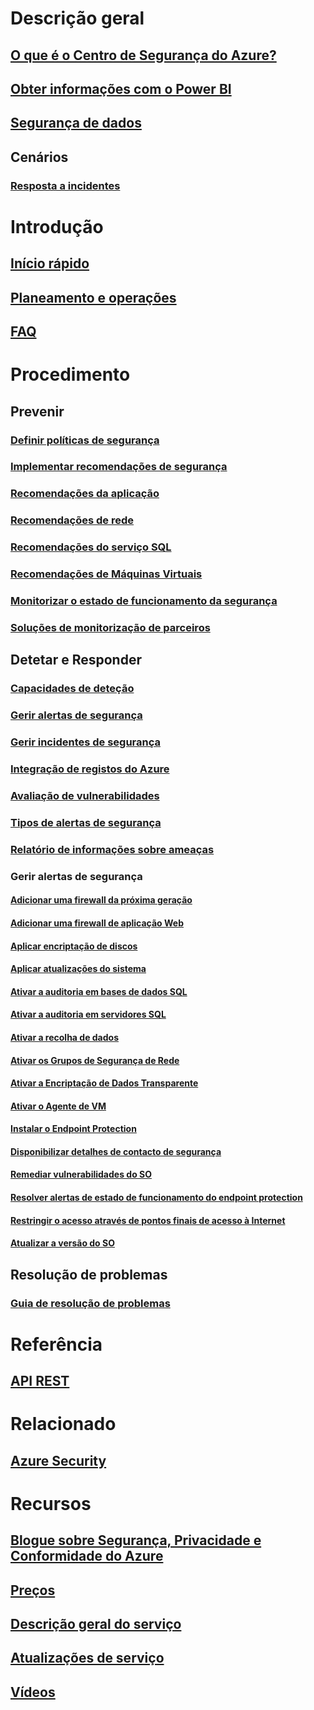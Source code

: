 # Descrição geral
## [O que é o Centro de Segurança do Azure?](security-center-intro.md)
## [Obter informações com o Power BI](security-center-powerbi.md)
## [Segurança de dados](security-center-data-security.md)
## Cenários
### [Resposta a incidentes](security-center-incident-response.md)

# Introdução
## [Início rápido](security-center-get-started.md)
## [Planeamento e operações](security-center-planning-and-operations-guide.md)
## [FAQ](security-center-faq.md)

# Procedimento

## Prevenir
### [Definir políticas de segurança](security-center-policies.md)
### [Implementar recomendações de segurança](security-center-recommendations.md)
### [Recomendações da aplicação](security-center-application-recommendations.md)
### [Recomendações de rede](security-center-network-recommendations.md)
### [Recomendações do serviço SQL](security-center-sql-service-recommendations.md)
### [Recomendações de Máquinas Virtuais](security-center-virtual-machine-recommendations.md)
### [Monitorizar o estado de funcionamento da segurança](security-center-monitoring.md)
### [Soluções de monitorização de parceiros](security-center-partner-solutions.md)

## Detetar e Responder
### [Capacidades de deteção](security-center-detection-capabilities.md)
### [Gerir alertas de segurança](security-center-managing-and-responding-alerts.md)
### [Gerir incidentes de segurança](security-center-incident.md)
### [Integração de registos do Azure](security-center-integrating-alerts-with-log-integration.md)
### [Avaliação de vulnerabilidades](security-center-vulnerability-assessment-recommendations.md)
### [Tipos de alertas de segurança](security-center-alerts-type.md)
### [Relatório de informações sobre ameaças](security-center-threat-report.md)

### Gerir alertas de segurança
#### [Adicionar uma firewall da próxima geração](security-center-add-next-generation-firewall.md)
#### [Adicionar uma firewall de aplicação Web](security-center-add-web-application-firewall.md)
#### [Aplicar encriptação de discos](security-center-apply-disk-encryption.md)
#### [Aplicar atualizações do sistema](security-center-apply-system-updates.md)
#### [Ativar a auditoria em bases de dados SQL](security-center-enable-auditing-on-sql-databases.md)
#### [Ativar a auditoria em servidores SQL](security-center-enable-auditing-on-sql-servers.md)
#### [Ativar a recolha de dados](security-center-enable-data-collection.md)
#### [Ativar os Grupos de Segurança de Rede](security-center-enable-network-security-groups.md)
#### [Ativar a Encriptação de Dados Transparente](security-center-enable-transparent-data-encryption.md)
#### [Ativar o Agente de VM](security-center-enable-vm-agent.md)
#### [Instalar o Endpoint Protection](security-center-install-endpoint-protection.md)
#### [Disponibilizar detalhes de contacto de segurança](security-center-provide-security-contact-details.md)
#### [Remediar vulnerabilidades do SO](security-center-remediate-os-vulnerabilities.md)
#### [Resolver alertas de estado de funcionamento do endpoint protection](security-center-resolve-endpoint-protection-health-alerts.md)
#### [Restringir o acesso através de pontos finais de acesso à Internet](security-center-restrict-access-through-internet-facing-endpoints.md)
#### [Atualizar a versão do SO](security-center-update-os-version.md)

## Resolução de problemas
### [Guia de resolução de problemas](security-center-troubleshooting-guide.md)

# Referência
## [API REST](https://msdn.microsoft.com/en-US/library/mt704034(Azure.100).aspx)

# Relacionado
## [Azure Security](/azure/security/)

# Recursos
## [Blogue sobre Segurança, Privacidade e Conformidade do Azure](http://blogs.msdn.com/b/azuresecurity/)
## [Preços](security-center-pricing.md)
## [Descrição geral do serviço](https://azure.microsoft.com/services/security-center/)
## [Atualizações de serviço](https://azure.microsoft.com/updates/?product=security-center)
## [Vídeos](https://azure.microsoft.com/documentation/videos/index/?services=security-center)


<!--HONumber=Nov16_HO4-->


